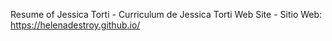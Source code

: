 Resume of Jessica Torti - Curriculum de Jessica Torti
Web Site - Sitio Web:
https://helenadestroy.github.io/

